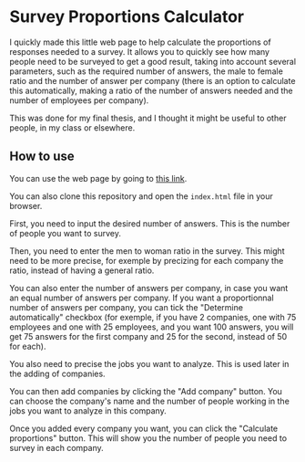 # Survey Proportions Calculator

I quickly made this little web page to help calculate the proportions of responses needed to a survey.
It allows you to quickly see how many people need to be surveyed to get a good result, taking into account several parameters, such as the required number of answers, the male to female ratio and the number of answer per company (there is an option to calculate this automatically, making a ratio of the number of answers needed and the number of employees per company).

This was done for my final thesis, and I thought it might be useful to other people, in my class or elsewhere.

## How to use

You can use the web page by going to [this link]().

You can also clone this repository and open the `index.html` file in your browser.

First, you need to input the desired number of answers. This is the number of people you want to survey.

Then, you need to enter the men to woman ratio in the survey. This might need to be more precise, for exemple by precizing for each company the ratio, instead of having a general ratio.

You can also enter the number of answers per company, in case you want an equal number of answers per company. If you want a proportionnal number of answers per company, you can tick the "Determine automatically" checkbox (for exemple, if you have 2 companies, one with 75 employees and one with 25 employees, and you want 100 answers, you will get 75 answers for the first company and 25 for the second, instead of 50 for each).

You also need to precise the jobs you want to analyze. This is used later in the adding of companies.

You can then add companies by clicking the "Add company" button. You can choose the company's name and the number of people working in the jobs you want to analyze in this company.

Once you added every company you want, you can click the "Calculate proportions" button. This will show you the number of people you need to survey in each company.
